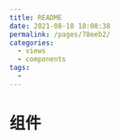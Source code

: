 ```yaml
---
title: README
date: 2021-08-18 18:08:38
permalink: /pages/78eeb2/
categories:
  - views
  - components
tags:
  - 
---
```

# 组件